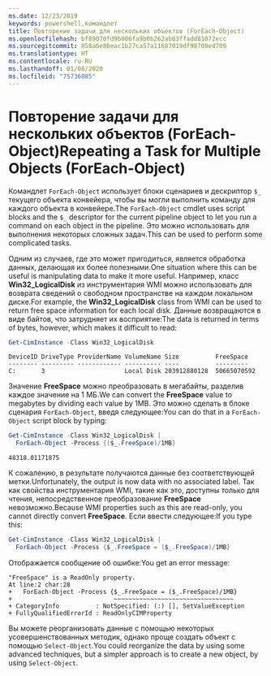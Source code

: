 ```yaml
---
ms.date: 12/23/2019
keywords: powershell,командлет
title: Повторение задачи для нескольких объектов (ForEach-Object)
ms.openlocfilehash: bf89070fd9b006fa9b0b262ab63ffadd81072ecc
ms.sourcegitcommit: 058a6e86eac1b27ca57a11687019df98709ed709
ms.translationtype: HT
ms.contentlocale: ru-RU
ms.lasthandoff: 01/08/2020
ms.locfileid: "75736885"
---
```

# <a name="repeating-a-task-for-multiple-objects-foreach-object"></a><span data-ttu-id="784db-103">Повторение задачи для нескольких объектов (ForEach-Object)</span><span class="sxs-lookup"><span data-stu-id="784db-103">Repeating a Task for Multiple Objects (ForEach-Object)</span></span>

<span data-ttu-id="784db-104">Командлет `ForEach-Object` использует блоки сценариев и дескриптор `$_` текущего объекта конвейера, чтобы вы могли выполнить команду для каждого объекта в конвейере.</span><span class="sxs-lookup"><span data-stu-id="784db-104">The `ForEach-Object` cmdlet uses script blocks and the `$_` descriptor for the current pipeline object to let you run a command on each object in the pipeline.</span></span> <span data-ttu-id="784db-105">Это можно использовать для выполнения некоторых сложных задач.</span><span class="sxs-lookup"><span data-stu-id="784db-105">This can be used to perform some complicated tasks.</span></span>

<span data-ttu-id="784db-106">Одним из случаев, где это может пригодиться, является обработка данных, делающая их более полезными.</span><span class="sxs-lookup"><span data-stu-id="784db-106">One situation where this can be useful is manipulating data to make it more useful.</span></span> <span data-ttu-id="784db-107">Например, класс **Win32_LogicalDisk** из инструментария WMI можно использовать для возврата сведений о свободном пространстве на каждом локальном диске.</span><span class="sxs-lookup"><span data-stu-id="784db-107">For example, the **Win32_LogicalDisk** class from WMI can be used to return free space information for each local disk.</span></span> <span data-ttu-id="784db-108">Данные возвращаются в виде байтов, что затрудняет их восприятие:</span><span class="sxs-lookup"><span data-stu-id="784db-108">The data is returned in terms of bytes, however, which makes it difficult to read:</span></span>

```powershell
Get-CimInstance -Class Win32_LogicalDisk
```

```Output
DeviceID DriveType ProviderName VolumeName Size          FreeSpace
-------- --------- ------------ ---------- ----          ---------
C:       3                      Local Disk 203912880128  50665070592
```

<span data-ttu-id="784db-109">Значение **FreeSpace** можно преобразовать в мегабайты, разделив каждое значение на 1 МБ.</span><span class="sxs-lookup"><span data-stu-id="784db-109">We can convert the **FreeSpace** value to megabytes by dividing each value by 1MB.</span></span> <span data-ttu-id="784db-110">Это можно сделать в блоке сценария `ForEach-Object`, введя следующее:</span><span class="sxs-lookup"><span data-stu-id="784db-110">You can do that in a `ForEach-Object` script block by typing:</span></span>

```powershell
Get-CimInstance -Class Win32_LogicalDisk |
  ForEach-Object -Process {($_.FreeSpace)/1MB}
```

```Output
48318.01171875
```

<span data-ttu-id="784db-111">К сожалению, в результате получаются данные без соответствующей метки.</span><span class="sxs-lookup"><span data-stu-id="784db-111">Unfortunately, the output is now data with no associated label.</span></span> <span data-ttu-id="784db-112">Так как свойства инструментария WMI, такие как это, доступны только для чтения, непосредственное преобразование **FreeSpace** невозможно.</span><span class="sxs-lookup"><span data-stu-id="784db-112">Because WMI properties such as this are read-only, you cannot directly convert **FreeSpace**.</span></span> <span data-ttu-id="784db-113">Если ввести следующее:</span><span class="sxs-lookup"><span data-stu-id="784db-113">If you type this:</span></span>

```powershell
Get-CimInstance -Class Win32_LogicalDisk |
  ForEach-Object -Process {$_.FreeSpace = ($_.FreeSpace)/1MB}
```

<span data-ttu-id="784db-114">Отображается сообщение об ошибке:</span><span class="sxs-lookup"><span data-stu-id="784db-114">You get an error message:</span></span>

```Output
"FreeSpace" is a ReadOnly property.
At line:2 char:28
+   ForEach-Object -Process {$_.FreeSpace = ($_.FreeSpace)/1MB}
+                            ~~~~~~~~~~~~~~~~~~~~~~~~~~~~~~~~~
+ CategoryInfo          : NotSpecified: (:) [], SetValueException
+ FullyQualifiedErrorId : ReadOnlyCIMProperty
```

<span data-ttu-id="784db-115">Вы можете реорганизовать данные с помощью некоторых усовершенствованных методик, однако проще создать объект с помощью `Select-Object`.</span><span class="sxs-lookup"><span data-stu-id="784db-115">You could reorganize the data by using some advanced techniques, but a simpler approach is to create a new object, by using `Select-Object`.</span></span>

